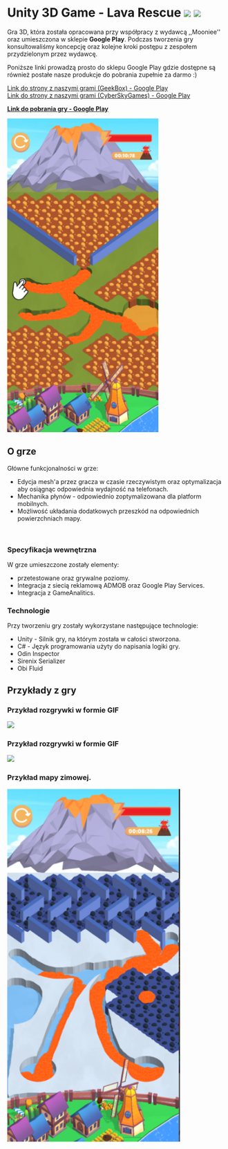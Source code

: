 # Unity 3D Game - Lava Rescue <img src= "https://i.ibb.co/qghcnp1/GK-logo-rounded.png" width = 64> <img src= "https://i.ibb.co/ySyLSq3/Cyber-Sky-Games-Without-Title.png" width = 64>

Gra 3D, która została opracowana przy współpracy z wydawcą ,,Mooniee'' oraz umieszczona w sklepie **Google Play**. Podczas tworzenia gry konsultowaliśmy koncepcję oraz kolejne kroki postępu z zespołem przydzielonym przez wydawcę. <br>

Poniższe linki prowadzą prosto do sklepu Google Play gdzie dostępne są również postałe nasze produkcje do pobrania zupełnie za darmo :)<br>

[Link do strony z naszymi grami (GeekBox) - Google Play](https://play.google.com/store/apps/dev?id=6893354586300001935) <br>
[Link do strony z naszymi grami (CyberSkyGames) - Google Play](https://play.google.com/store/apps/dev?id=6955278336175220384) <br>

[**Link do pobrania gry - Google Play**](https://play.google.com/store/apps/details?id=com.lava.drillhole&hl=pl)

<img src= "Creativities/lava_ss1.png" width = 350>

## O grze

Główne funkcjonalności w grze:

- Edycja mesh'a przez gracza w czasie rzeczywistym oraz optymalizacja aby osiągnąc odpowiednia wydajność na telefonach.
- Mechanika płynów - odpowiednio zoptymalizowana dla platform mobilnych.
- Możliwość układania dodatkowych przeszkód na odpowiednich powierzchniach mapy.
<br>

### Specyfikacja wewnętrzna

W grze umieszczone zostały elementy:

- przetestowane oraz grywalne poziomy.
- Integracja z siecią reklamową ADMOB oraz Google Play Services.
- Integracja z GameAnalitics.

### Technologie

Przy tworzeniu gry zostały wykorzystane następujące technologie:

- Unity - Silnik gry, na którym została w całości stworzona.
- C#    - Język programowania użyty do napisania logiki gry.
- Odin Inspector
- Sirenix Serializer
- Obi Fluid

## Przykłady z gry

### Przykład rozgrywki w formie GIF
<img src= "Creativities/LavaRescue_gif_1.gif" width = 400>

### Przykład rozgrywki w formie GIF
<img src= "Creativities/LavaRescue_gif_2.gif" width = 400>

### Przykład mapy zimowej.
<img src= "Creativities/lava_ss2.png" width = 400> 
